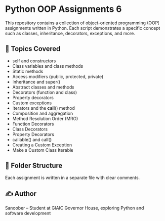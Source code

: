 # Python OOP Assignments 6

This repository contains a collection of object-oriented programming (OOP) assignments written in Python. Each script demonstrates a specific concept such as classes, inheritance, decorators, exceptions, and more.

## 🧠 Topics Covered

- self and constructors
- Class variables and class methods
- Static methods
- Access modifiers (public, protected, private)
- Inheritance and super()
- Abstract classes and methods
- Decorators (function and class)
- Property decorators
- Custom exceptions
- Iterators and the __call__() method
- Composition and aggregation
- Method Resolution Order (MRO)
- Function Decorators
- Class Decorators
- Property Decorators
- callable() and call()
- Creating a Custom Exception
- Make a Custom Class Iterable
 
 ## 📁 Folder Structure
 
Each assignment is written in a separate file with clear comments.

## ✍️ Author

Sanoober – Student at GIAIC Governor House, exploring Python and software development
